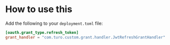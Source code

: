 # How to use this

Add the following to your `deployment.toml` file:

```toml
[oauth.grant_type.refresh_token]
grant_handler = "com.turo.custom.grant.handler.JwtRefreshGrantHandler"
```